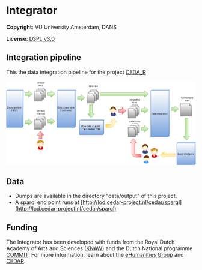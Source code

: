 
# Integrator
**Copyright**: VU University Amsterdam, DANS

**License**: [LGPL v3.0](http://www.gnu.org/licenses/lgpl.html)

## Integration pipeline

This the data integration pipeline for the project [CEDA_R](http://www.cedar-project.nl/)

![Pipeline](https://raw.githubusercontent.com/CEDAR-project/Integrator/master/pipeline.png "Overview of the pipeline")

## Data

* Dumps are available in the directory "data/output" of this project.
* A sparql end point runs at [http://lod.cedar-project.nl/cedar/sparql](http://lod.cedar-project.nl/cedar/sparql)

## Funding

The Integrator has been developed with funds from the Royal Dutch Academy of Arts and Sciences (<a href="http://www.knaw.nl/" target="_blank">KNAW</a>) and the Dutch National programme <a href="http://www.commit-nl.nl/about-commit" target="_blank">COMMIT</a>. For more information, learn about the <a href="http://www.ehumanities.nl/" target="_blank">eHumanities Group</a> and <a href="http://www.cedar-project.nl/" target="_blank">CEDAR</a>.
